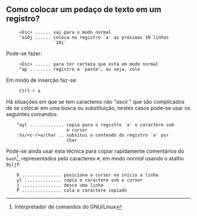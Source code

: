 Como colocar um pedaço de texto em um registro?
-----------------------------------------------

         <Esc> ...... vai para o modo normal
         "a10j ...... coloca no registro `a' as próximas 10 linhas
                      `10j'

Pode-se fazer:

         <Esc> ...... para ter certeza que está em modo normal
         "ap ........ registro a `paste', ou seja, cole

Em modo de inserção faz-se:

         Ctrl-r a

Há situações em que se tem caracteres não "*ascii* " que são complicados
de se colocar em uma busca ou substituição, nestes casos pode-se usar os
seguintes comandos:

        "ayl ............. copia para o registro `a' o caractere sob
                           o cursor
        :%s/<c-r>a/char .. subsitui o conteúdo do registro `a' por
                           char

Pode-se ainda usar esta técnica para copiar rapidamente comentários do
`bash`[^1], representados pelo caracteres `#`, em *modo
normal* usando o atalho `0yljP`.

        0 ............... posiciona o cursor no início a linha
        yl .............. copia o caractere sob o cursor
        j ............... desce uma linha
        P ............... cola o caractere copiado


[^1]: Interpretador de comandos do GNU/Linux
